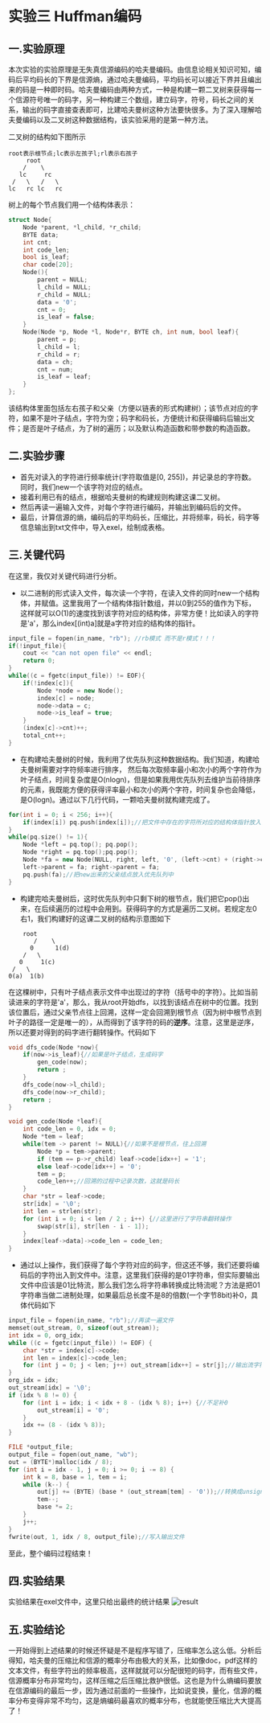 # 实验三 Huffman编码
## 一.实验原理

本次实验的实验原理是无失真信源编码的哈夫曼编码。由信息论相关知识可知，编码后平均码长的下界是信源熵，通过哈夫曼编码，平均码长可以接近下界并且编出来的码是一种即时码。哈夫曼编码由两种方式，一种是构建一颗二叉树来获得每一个信源符号唯一的码字，另一种构建三个数组，建立码字，符号，码长之间的关系，输出的码字直接查表即可，比建哈夫曼树这种方法要快很多。为了深入理解哈夫曼编码以及二叉树这种数据结构，该实验采用的是第一种方法。

二叉树的结构如下图所示
```
root表示根节点;lc表示左孩子l;rl表示右孩子
     root
    /    \
   lc     rc  
 /   \   /   \
lc   rc lc   rc
```

树上的每个节点我们用一个结构体表示：
```cpp
struct Node{
	Node *parent, *l_child, *r_child;
	BYTE data;
	int cnt;
	int code_len;
	bool is_leaf;
	char code[20];
	Node(){
		parent = NULL;
		l_child = NULL;
		r_child = NULL;
		data = '0';
		cnt = 0;
		is_leaf = false;
	}
	Node(Node *p, Node *l, Node*r, BYTE ch, int num, bool leaf){
		parent = p;
		l_child = l;
		r_child = r;
		data = ch;
		cnt = num;
		is_leaf = leaf;
	}
};
```
该结构体里面包括左右孩子和父亲（方便以链表的形式构建树）；该节点对应的字符，如果不是叶子结点，字符为空；码字和码长，方便统计和获得编码后输出文件；是否是叶子结点，为了树的遍历；以及默认构造函数和带参数的构造函数。

## 二.实验步骤

+ 首先对读入的字符进行频率统计(字符取值是[0, 255])，并记录总的字符数。同时，我们new一个该字符对应的结点。
+ 接着利用已有的结点，根据哈夫曼树的构建规则构建这课二叉树。
+ 然后再读一遍输入文件，对每个字符进行编码，并输出到编码后的文件。
+ 最后，计算信源的熵，编码后的平均码长，压缩比，并将频率，码长，码字等信息输出到txt文件中，导入exel，绘制成表格。

## 三.关键代码

在这里，我仅对关键代码进行分析。
+ 以二进制的形式读入文件，每次读一个字符，在读入文件的同时new一个结构体，并赋值。这里我用了一个结构体指针数组，并以0到255的值作为下标，这样就可以O(1)的速度找到该字符对应的结构体，非常方便！比如读入的字符是'a'，那么index[(int)a]就是a字符对应的结构体的指针。
```cpp
input_file = fopen(in_name, "rb"); //rb模式 而不是r模式！！！
if(!input_file){
	cout << "can not open file" << endl;
	return 0;
}
while((c = fgetc(input_file)) != EOF){
	if(!index[c]){
		Node *node = new Node();
		index[c] = node;
		node->data = c;
		node->is_leaf = true;
	}
	(index[c]->cnt)++;
	total_cnt++;
}
```
+ 在构建哈夫曼树的时候，我利用了优先队列这种数据结构。我们知道，构建哈夫曼树需要对字符频率进行排序， 然后每次取频率最小和次小的两个字符作为叶子结点，时间复杂度是O(nlogn)，但是如果我用优先队列去维护当前待排序的元素，我既能方便的获得评率最小和次小的两个字符，时间复杂也会降低，是O(logn)。通过以下几行代码，一颗哈夫曼树就构建完成了。
```cpp
for(int i = 0; i < 256; i++){
	if(index[i]) pq.push(index[i]);//把文件中存在的字符所对应的结构体指针放入优先队列中
}
while(pq.size() != 1){
	Node *left = pq.top(); pq.pop();
	Node *right = pq.top();pq.pop();
	Node *fa = new Node(NULL, right, left, '0', (left->cnt) + (right->cnt), false);
	left->parent = fa; right->parent = fa;
	pq.push(fa);//把new出来的父亲结点放入优先队列中
}
```
+ 构建完哈夫曼树后，这时优先队列中只剩下树的根节点，我们把它pop()出来，在后续遍历的过程中会用到。获得码字的方式是遍历二叉树。若规定左0右1，我们构建好的这课二叉树的结构示意图如下
```
	root
       /    \
      0      1(d)
    /   \      
   0     1(c) 
 /   \
0(a)  1(b)     
```
在这棵树中，只有叶子结点表示文件中出现过的字符（括号中的字符）。比如当前读进来的字符是'a'，那么，我从root开始dfs，以找到该结点在树中的位置。找到该位置后，通过父亲节点往上回溯，这样一定会回溯到根节点（因为树中根节点到叶子的路径一定是唯一的），从而得到了该字符的码的**逆序**。注意，这里是逆序，所以还要对得到的码字进行翻转操作。代码如下
```cpp
void dfs_code(Node *now){
	if(now->is_leaf){//如果是叶子结点，生成码字
		gen_code(now);
		return ;
	}
	dfs_code(now->l_child);
	dfs_code(now->r_child);
	return ;
}

void gen_code(Node *leaf){
	int code_len = 0, idx = 0;
	Node *tem = leaf;
	while(tem -> parent != NULL){//如果不是根节点，往上回溯
		Node *p = tem->parent;
		if (tem == p->r_child) leaf->code[idx++] = '1';
		else leaf->code[idx++] = '0';
		tem = p;
		code_len++;//回溯的过程中记录次数，这就是码长
	}
	char *str = leaf->code;
	str[idx] = '\0';
	int len = strlen(str);
	for (int i = 0; i < len / 2 ; i++) {//这里进行了字符串翻转操作
		swap(str[i], str[len - i - 1]);
	}
	index[leaf->data]->code_len = code_len;
}
```
+ 通过以上操作，我们获得了每个字符对应的码字，但这还不够，我们还要将编码后的字符出入到文件中。注意，这里我们获得的是01字符串，但实际要输出文件中应该是01比特流，那么我们怎么将字符串转换成比特流呢？方法是把01字符串当做二进制处理，如果最后总长度不是8的倍数(一个字节8bit)补0，具体代码如下
```cpp
input_file = fopen(in_name, "rb");//再读一遍文件
memset(out_stream, 0, sizeof(out_stream));
int idx = 0, org_idx;
while ((c = fgetc(input_file)) != EOF) {
	char *str = index[c]->code;
	int len = index[c]->code_len;
	for (int j = 0; j < len; j++) out_stream[idx++] = str[j];//输出流字符串赋值
}
org_idx = idx;
out_stream[idx] = '\0';
if (idx % 8 != 0) {
	for (int i = idx; i < idx + 8 - (idx % 8); i++) {//不足补0
		out_stream[i] = '0';
	}
	idx += (8 - (idx % 8));
}

FILE *output_file;
output_file = fopen(out_name, "wb");
out = (BYTE*)malloc(idx / 8);
for (int i = idx - 1, j = 0; i >= 0; i -= 8) {
	int k = 8, base = 1, tem = i;
	while (k--) {
		out[j] += (BYTE) (base * (out_stream[tem] - '0'));//转换成unsigned char
		tem--;
		base *= 2;
	}
	j++;
}
fwrite(out, 1, idx / 8, output_file);//写入输出文件
```
至此，整个编码过程结束！

## 四.实验结果

实验结果在exel文件中，这里只给出最终的统计结果
![result](https://github.com/cucrui/Data-compression/blob/master/%E5%AE%9E%E9%AA%8C%E4%B8%89_Huffman%E7%BC%96%E7%A0%81/result.png)

## 五.实验结论

一开始得到上述结果的时候还怀疑是不是程序写错了，压缩率怎么这么低。分析后得知，哈夫曼的压缩比和信源的概率分布由极大的关系，比如像doc，pdf这样的文本文件，有些字符出的频率极高，这样就就可以分配很短的码字，而有些文件，信源概率分布非常均匀，这样压缩之后压缩比救护很低。这也是为什么熵编码要放在信源编码的最后一步，因为通过前面的一些操作，比如说变换，量化，信源的概率分布变得非常不均匀，这是熵编码最喜欢的概率分布，也就能使压缩比大大提高了！


